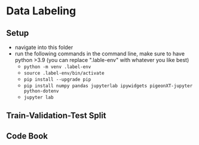 # Data Labeling

## Setup
 - navigate into this folder
 - run the following commands in the command line, make sure to have python >3.9 (you can replace ".lable-env" with whatever you like best)
    - `python -m venv .label-env`
    - `source .label-env/bin/activate`
    - `pip install --upgrade pip`
    - `pip install numpy pandas jupyterlab ipywidgets pigeonXT-jupyter python-dotenv`
    - `jupyter lab`

## Train-Validation-Test Split


## Code Book

